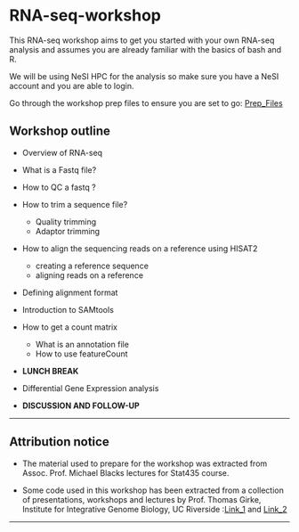 # RNA-seq-workshop

This RNA-seq workshop aims to get you started with your own RNA-seq analysis and assumes you are already familiar with the basics of bash and R.

We will be using NeSI HPC for the analysis so make sure you have a NeSI account and you are able to login.

Go through the workshop prep files to ensure you are set to go: <a href="https://github.com/foreal17/RNA-seq-workshop/blob/master/Prep_Files/README.md">Prep_Files</a>


## Workshop outline

  * Overview of RNA-seq
  * What is a Fastq file?
  * How to QC a fastq ?
  * How to trim a sequence file?
    * Quality trimming
    * Adaptor trimming
  * How to align the sequencing reads on a reference using HISAT2 
    * creating a reference sequence
    * aligning reads on a reference
  * Defining alignment format
  * Introduction to SAMtools
  * How to get a count matrix
    * What is an annotation file
    * How to use featureCount

  * __LUNCH BREAK__

  * Differential Gene Expression analysis

  * __DISCUSSION AND FOLLOW-UP__
 
--- 

  ## Attribution notice
  
- The material used to prepare for the workshop was extracted from Assoc. Prof. Michael Blacks lectures for Stat435 course.

- Some code used in this workshop has been extracted from a collection of presentations, workshops and lectures by Prof. Thomas Girke, Institute for Integrative Genome Biology, UC Riverside :<a href="http://girke.bioinformatics.ucr.edu/">Link_1</a> and <a href="http://faculty.ucr.edu/~tgirke/HTML_Presentations/Manuals/MCBIOS2015/Rrnaseq/Rrnaseq.pdf">Link_2</a>

---
